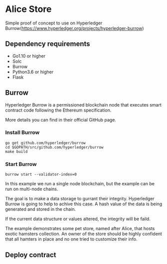# Alice Store
Simple proof of concept to use on Hyperledger Burrow(https://www.hyperledger.org/projects/hyperledger-burrow)

## Dependency requirements
- Go1.10 or higher
- Solc
- Burrow
- Python3.6 or higher
- Flask

## Burrow
Hyperledger Burrow is a permissioned blockchain node that executes smart contract code following the Ethereum specification.

More details you can find in their official GitHub page.

### Install Burrow
```
go get github.com/hyperledger/burrow
cd $GOPATH/src/github.com/hyperledger/burrow
make build
```

### Start Burrow
```
burrow start --validator-index=0
```


In this example we run a single node blockchain, but the example can be run on multi-node chains.

The goal is to make a data storage to gurrant their integrity. Hyperledger Burrow is going to help to achive this case.
A hash value of the data is being generated and stored in the chain.

If the current data structure or values altered, the integrity will be faild.

The example demonstrates some pet store, named after Alice, that hosts exotic hamsters collection.
An owner of the store should be highly confident that all hamters in place and no one tried to customize their info.

## Deploy contract
